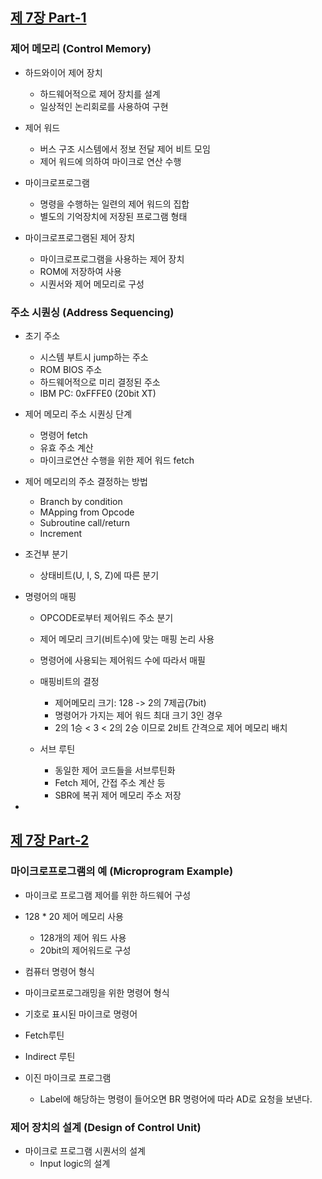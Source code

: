 
## [제 7장 Part-1](https://www.youtube.com/watch?v=nhJ1prbfmuE&list=PLc8fQ-m7b1hCHTT7VH2oo0Ng7Et096dYc&index=16)

### 제어 메모리 (Control Memory)

- 하드와이어 제어 장치
  - 하드웨어적으로 제어 장치를 설계
  - 일상적인 논리회로를 사용하여 구현

- 제어 워드
  - 버스 구조 시스템에서 정보 전달 제어 비트 모임
  - 제어 워드에 의하여 마이크로 연산 수행

- 마이크로프로그램
  - 명령을 수행하는 일련의 제어 워드의 집합
  - 별도의 기억장치에 저장된 프로그램 형태

- 마이크로프로그램된 제어 장치
  - 마이크로프로그램을 사용하는 제어 장치
  - ROM에 저장하여 사용
  - 시퀀서와 제어 메모리로 구성


### 주소 시퀀싱 (Address Sequencing)

- 초기 주소
  - 시스템 부트시 jump하는 주소
  - ROM BIOS 주소
  - 하드웨어적으로 미리 결정된 주소
  - IBM PC: 0xFFFE0 (20bit XT)

- 제어 메모리 주소 시퀀싱 단계
  - 명령어 fetch
  - 유효 주소 계산
  - 마이크로연산 수행을 위한 제어 워드 fetch

- 제어 메모리의 주소 결정하는 방법
  - Branch by condition
  - MApping from Opcode
  - Subroutine call/return
  - Increment

- 조건부 분기
  - 상태비트(U, I, S, Z)에 따른 분기

- 명령어의 매핑
  - OPCODE로부터 제어워드 주소 분기
  - 제어 메모리 크기(비트수)에 맞는 매핑 논리 사용
  - 명령어에 사용되는 제어워드 수에 따라서 매필
  - 매핑비트의 결정
    - 제어메모리 크기: 128 -> 2의 7제곱(7bit)
    - 명령어가 가지는 제어 워드 최대 크기 3인 경우
    - 2의 1승 < 3 < 2의 2승 이므로 2비트 간격으로 제어 메모리 배치

  - 서브 루틴
    - 동일한 제어 코드들을 서브루틴화
    - Fetch 제어, 간접 주소 계산 등
    - SBR에 복귀 제어 메모리 주소 저장

- 

## [제 7장 Part-2](https://www.youtube.com/watch?v=lBNXUYRcDHc&list=PLc8fQ-m7b1hCHTT7VH2oo0Ng7Et096dYc&index=17)

### 마이크로프로그램의 예 (Microprogram Example)

-  마이크로 프로그램 제어를 위한 하드웨어 구성
  - 128 * 20 제어 메모리 사용
    - 128개의 제어 워드 사용
    - 20bit의 제어워드로 구성

-  컴퓨터 명령어 형식
  - 마이크로프로그래밍을 위한 명령어 형식

-  기호로 표시된 마이크로 명령어
  - Fetch루틴
  - Indirect 루틴
-  이진 마이크로 프로그램
   -  Label에 해당하는 명령이 들어오면 BR 명령어에 따라 AD로 요청을 보낸다.



### 제어 장치의 설계 (Design of Control Unit)

- 마이크로 프로그램 시퀀서의 설계
  - Input logic의 설계